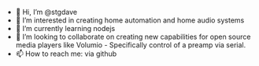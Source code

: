 - 👋 Hi, I’m @stgdave
- 👀 I’m interested in creating home automation and home audio systems
- 🌱 I’m currently learning nodejs
- 💞️ I’m looking to collaborate on creating new capabilities for open source media players like Volumio - Specifically control of a preamp via serial. 
- 📫 How to reach me: via github

<!---
stgdave/stgdave is a ✨ special ✨ repository because its `README.md` (this file) appears on your GitHub profile.
You can click the Preview link to take a look at your changes.
--->
